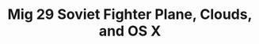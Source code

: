---
ee_id: '4346'
site: '1'
type: '2'
url: 2016-033-mig-29-soviet-fighter-plane-clouds-and-os-x
title: Mig 29 Soviet Fighter Plane, Clouds, and OS X
year: '2016'
display_year: '2016'
medium: Mig 29 Soviet Fighter Plane and Clouds (2005) Nintendo Entertainment System
  .nes Roms, Macmini running OS X, Nintendo emulator (Open Emu), variable multi-channel
  presentation
dims: Dimensions variable
pitch: ''
ps: ''
live_url: ''
related: ''
youtube: ''
related_code: ''
imgs: mig-29-soviet-fighter-plane-and-clouds-2016-033-full-database-JH.jpg,mig-29-soviet-fighter-plane-and-clouds-osx-2016-033-full-database-ih-1-150.jpg,mig-29-soviet-fighter-plane-and-clouds-2016-033-install-database-01-AV.jpg,mig-29-soviet-fighter-plane-and-clouds-osx-2016-033-full-database-ih-4-150.jpg,mig-29-soviet-fighter-plane-and-clouds-osx-2016-033-full-database-ih-3-150.jpg,mig-osx-2016-033-full-database-ih-11241.jpg
subheading: ''
download: ''
add_credit: ''
commission: ''
layout: things-i-made
---